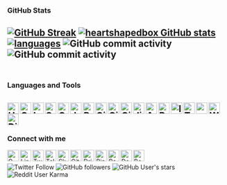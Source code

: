 ### GitHub Stats
[![GitHub Streak](https://github-readme-streak-stats.herokuapp.com/?user=heartshapedbox&theme=tokyonight_duo&background=0d1117&fire=cyan&hide_border=true&stroke=0d1117)](https://github.com/heartshapedbox/heartshapedbox)
[![heartshapedbox GitHub stats](https://github-readme-stats.vercel.app/api?username=heartshapedbox&hide_title=true&show_icons=true&theme=tokyonight&bg_color=90,0d1117,161d28&hide_border=true)](https://github.com/heartshapedbox/heartshapedbox)[![languages](https://github-readme-stats.vercel.app/api/top-langs/?username=heartshapedbox&hide_title=true&layout=compact&theme=tokyonight&bg_color=90,0d1117,161d28&hide_border=true)](https://github.com/heartshapedbox/heartshapedbox)
![GitHub commit activity](https://img.shields.io/github/commit-activity/m/heartshapedbox/python?color=5955E8&label=python%20rep.%20commits&logo=python&logoColor=d4d9ff) ![GitHub commit activity](https://img.shields.io/github/commit-activity/m/heartshapedbox/html-css-js?color=5955E8&label=html-css-js%20rep.%20commits&logo=javascript&logoColor=fede00)
<br />
<br />
-
### Languages and Tools
<img align="left" alt="HTML" title="HTML" width="26px" src="https://user-images.githubusercontent.com/27690717/165400714-38f3eb60-5189-4163-9431-41eb906c1be6.png" /><img align="left" alt="CSS" title="CSS" width="26px" src="https://user-images.githubusercontent.com/27690717/165400718-7aa854fc-22c0-46f8-8d5f-cf8e7fc3d2d1.png" /><img align="left" alt="Less" title="Less" width="26px" src="https://user-images.githubusercontent.com/27690717/165625143-9d2424b5-d6a2-4507-8c09-62ad12b85a67.png" /><img align="left" alt="Sass" title="Sass" width="26px" src="https://user-images.githubusercontent.com/27690717/165633214-171ccb00-5694-4042-bad4-b93de7f36caa.png" /><img align="left" alt="CoffeeScript" title="CoffeeScript" width="26px" src="https://user-images.githubusercontent.com/27690717/165746539-453f43cb-ffd6-4454-a1eb-92d9bb6180d1.png" /><img align="left" alt="JavaScript" title="JavaScript" width="26px" src="https://user-images.githubusercontent.com/27690717/165400083-a38f99ae-7029-423b-a49f-4f3001d596bd.png" /><img align="left" alt="Python" title="Python" width="26px" src="https://user-images.githubusercontent.com/27690717/165398445-11f2293b-8b2e-403b-86ef-85d95152905f.png" /><img align="left" alt="GitHub" title="GitHub" width="26px" src="https://user-images.githubusercontent.com/27690717/165397681-55acb06c-1d02-4922-87ff-2b90f80f1e9f.png" /><img align="left" alt="GitHub Desktop" title="GitHub Desktop" width="26px" src="https://user-images.githubusercontent.com/27690717/166003316-2eda2a31-d73c-405c-8cf7-5e2329215935.png" /><img align="left" alt="Git" title="Git" width="26px" src="https://user-images.githubusercontent.com/27690717/165401597-30d07762-d52b-4697-bbbf-79a0c8082cb5.png" /><img align="left" alt="Jira" title="Jira" width="26px" src="https://user-images.githubusercontent.com/27690717/165532114-9bbf584d-aae6-4bbc-87da-4eb313ed42ee.png" /><img align="left" alt="Atom" title="Atom" width="26px" src="https://user-images.githubusercontent.com/27690717/165403951-e7f31325-6b36-4e76-9ce2-432142b0b3b0.png" /><img align="left" alt="Photoshop" title="Adobe Photoshop" width="26px" src="https://user-images.githubusercontent.com/27690717/165407869-b475f554-afe6-4987-a182-efa4654ba231.png" /><img align="left" alt="InDesign" title="Adobe InDesign" width="26px" src="https://user-images.githubusercontent.com/27690717/165407926-072dbd2a-ba0e-4ad6-92ea-5b7437acee31.png" /><img align="left" alt="Terminal" title="Terminal" width="26px" src="https://user-images.githubusercontent.com/27690717/165402531-d97eef56-ccd5-44c0-849c-a9abd14c99bb.png" /><img align="left" alt="macOS" title="macOS" width="26px" src="https://user-images.githubusercontent.com/27690717/165397260-a7462ff1-dfd9-49c4-bc4d-581e5765224c.png" /><img align="left" alt="Windows" title="Windows" width="26px" src="https://user-images.githubusercontent.com/27690717/165530945-512e8258-a13f-4f65-8ce3-ad673858de8e.png" /> <img align="left" alt="DigitalOcean" title="DigitalOcean" width="26px" src="https://user-images.githubusercontent.com/27690717/166452689-1240016f-aa5d-4426-b11b-ac33ea227d84.png" />
<br />
<br />
-
### Connect with me
[<img align="left" alt="Gmail" title="Gmail" width="26px" src="https://user-images.githubusercontent.com/27690717/165532326-df1f6d81-3c04-48fe-9f2c-3ee0cf8d411a.png" />][gmail][<img align="left" alt="LinkedIn" title="LinkedIn" width="26px" src="https://user-images.githubusercontent.com/27690717/165531718-eaa257d6-c292-40e5-8371-67044869c899.png" />][linkedin][<img align="left" alt="Twitter" title="Twitter" width="26px" src="https://user-images.githubusercontent.com/27690717/165530791-cb5ac5fb-971c-4211-89b6-9ecde092c8b9.png" />][twitter][<img align="left" alt="Telegram" title="Telegram" width="26px" src="https://user-images.githubusercontent.com/27690717/165527901-17c517d0-d0f2-4d22-bd6c-1612b10ad85a.png" />][telegram][<img align="left" alt="Skype" title="Skype" width="26px" src="https://user-images.githubusercontent.com/27690717/165636854-58f6784f-bb26-4c15-a254-a232d072d8f0.png" />][skype][<img align="left" alt="GitHub" title="GitHub" width="26px" src="https://user-images.githubusercontent.com/27690717/165533688-74e3a378-c77f-4b6b-b315-c84794cb0357.png" />][github][<img align="left" alt="Dribble" title="Dribble" width="26px" src="https://user-images.githubusercontent.com/27690717/165535579-9fa81109-d73a-465d-b7e9-a1a3cb092a96.png" />][dribble][<img align="left" alt="Pinteret" title="Pinteret" width="26px" src="https://user-images.githubusercontent.com/27690717/165534992-43eee375-af42-497a-bfc2-658b2992e029.png" />][pinteret][<img align="left" alt="Reddit" title="Reddit" width="26px" src="https://user-images.githubusercontent.com/27690717/166446684-9e664700-7769-45f1-82fa-4b28f35a6818.png" />][reddit][<img align="left" alt="DeviantArt" title="DeviantArt" width="26px" src="https://user-images.githubusercontent.com/27690717/166845059-0c27fc96-4116-4489-9ce0-fe1da3f35c63.png" />][deviantart][<img align="left" alt="Bookmate" title="Bookmate" width="26px" src="https://user-images.githubusercontent.com/27690717/166451262-c86cdeda-ac85-48ad-9cb0-0ec762e1e907.png" />][bookmate]
<br />

![Twitter Follow](https://img.shields.io/twitter/follow/babenkodmitry?&label=followers&color=1da1f2&logo=twitter&logoColor=white&style=flat) ![GitHub followers](https://img.shields.io/github/followers/heartshapedbox?color=5955E8&logo=github&style=flat) ![GitHub User's stars](https://img.shields.io/github/stars/heartshapedbox?color=5955E8&label=stars%20earned&logo=github&style=flat) ![Reddit User Karma](https://img.shields.io/reddit/user-karma/combined/affectionate-east935?color=FF4500&label=karma&logo=reddit&logoColor=white)
<br />

[gmail]: mailto:babenko.dmitry.mail@gmail.com
[linkedin]: https://www.linkedin.com/in/dmitry-babenko-%F0%9F%87%BA%F0%9F%87%A6-6aab3b168
[github]: https://github.com/heartshapedbox
[twitter]: https://twitter.com/BabenkoDmitry
[telegram]: https://t.me/BabenkoDmitry
[skype]: https://join.skype.com/invite/ahRruuzbYjx6
[pinteret]: https://pin.it/5VXs2m9
[dribble]: https://dribbble.com/dmitrybabenko
[reddit]: https://www.reddit.com/user/Affectionate-East935
[digitalpainting]:https://www.reddit.com/r/DigitalPainting/
[digitalart]:https://www.reddit.com/r/DigitalArt/
[astronomy]:https://www.reddit.com/r/Astronomy/
[books]:https://www.reddit.com/r/books/
[pythontips]:https://www.reddit.com/r/pythontips/
[python]:https://www.reddit.com/r/Python/
[javascript]:https://www.reddit.com/r/javascript/
[bookmate]: https://bookmate.com/@babenkodmitry/
[deviantart]: https://www.deviantart.com/dmitrybabenko/

<!---
heartshapedbox/heartshapedbox is a ✨ special ✨ repository because its `README.md` (this file) appears on your GitHub profile.
You can click the Preview link to take a look at your changes.
--->
